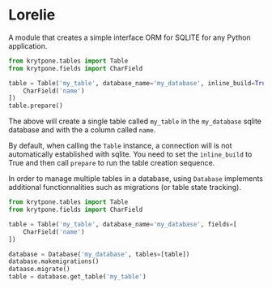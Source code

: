 # Lorelie

A module that creates a simple interface ORM for SQLITE for any Python application.

```python
from krytpone.tables import Table
from krytpone.fields import CharField

table = Table('my_table', database_name='my_database', inline_build=True, fields=[
    CharField('name')
])
table.prepare()
```

The above will create a single table called `my_table` in the `my_database` sqlite database and with the a column called `name`.

By default, when calling the `Table` instance, a connection will is not automatically established with sqlite. You need to set the `inline_build` to True and then call `prepare` to run the table creation sequence.

In order to manage multiple tables in a database, using `Database` implements additional functionnalities such as migrations (or table state tracking).

```python
from krytpone.tables import Table
from krytpone.fields import CharField

table = Table('my_table', database_name='my_database', fields=[
    CharField('name')
])

database = Database('my_database', tables=[table])
database.makemigrations()
dataase.migrate()
table = database.get_table('my_table')
```

